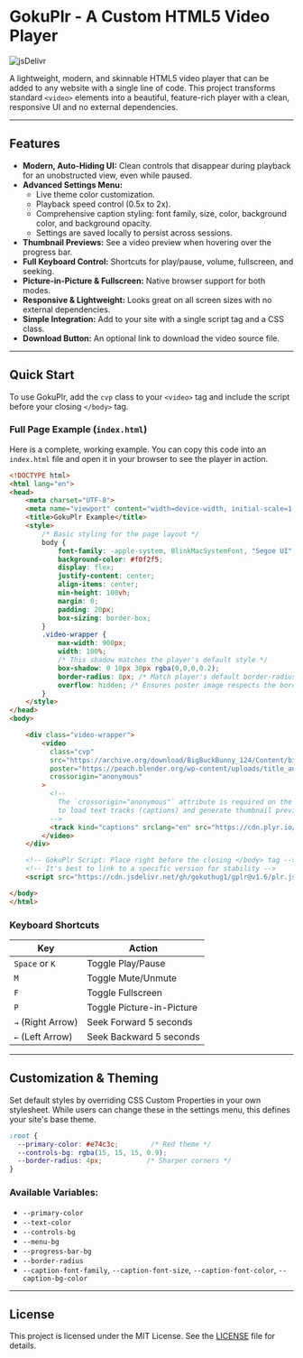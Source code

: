# GokuPlr - A Custom HTML5 Video Player

![jsDelivr](https://data.jsdelivr.com/v1/package/gh/gokuthug1/gplr/badge?)

A lightweight, modern, and skinnable HTML5 video player that can be added to any website with a single line of code. This project transforms standard `<video>` elements into a beautiful, feature-rich player with a clean, responsive UI and no external dependencies.

---

## Features

- **Modern, Auto-Hiding UI:** Clean controls that disappear during playback for an unobstructed view, even while paused.
- **Advanced Settings Menu:**
    - Live theme color customization.
    - Playback speed control (0.5x to 2x).
    - Comprehensive caption styling: font family, size, color, background color, and background opacity.
    - Settings are saved locally to persist across sessions.
- **Thumbnail Previews:** See a video preview when hovering over the progress bar.
- **Full Keyboard Control:** Shortcuts for play/pause, volume, fullscreen, and seeking.
- **Picture-in-Picture & Fullscreen:** Native browser support for both modes.
- **Responsive & Lightweight:** Looks great on all screen sizes with no external dependencies.
- **Simple Integration:** Add to your site with a single script tag and a CSS class.
- **Download Button:** An optional link to download the video source file.

---

## Quick Start

To use GokuPlr, add the `cvp` class to your `<video>` tag and include the script before your closing `</body>` tag.

### Full Page Example (`index.html`)

Here is a complete, working example. You can copy this code into an `index.html` file and open it in your browser to see the player in action.

```html
<!DOCTYPE html>
<html lang="en">
<head>
    <meta charset="UTF-8">
    <meta name="viewport" content="width=device-width, initial-scale=1.0">
    <title>GokuPlr Example</title>
    <style>
        /* Basic styling for the page layout */
        body {
            font-family: -apple-system, BlinkMacSystemFont, "Segoe UI", Roboto, Helvetica, Arial, sans-serif;
            background-color: #f0f2f5;
            display: flex;
            justify-content: center;
            align-items: center;
            min-height: 100vh;
            margin: 0;
            padding: 20px;
            box-sizing: border-box;
        }
        .video-wrapper {
            max-width: 900px;
            width: 100%;
            /* This shadow matches the player's default style */
            box-shadow: 0 10px 30px rgba(0,0,0,0.2);
            border-radius: 8px; /* Match player's default border-radius */
            overflow: hidden; /* Ensures poster image respects the border-radius */
        }
    </style>
</head>
<body>

    <div class="video-wrapper">
        <video
          class="cvp"
          src="https://archive.org/download/BigBuckBunny_124/Content/big_buck_bunny_720p_surround.mp4"
          poster="https://peach.blender.org/wp-content/uploads/title_anouncement.jpg?x11217"
          crossorigin="anonymous"
        >
          <!-- 
            The `crossorigin="anonymous"` attribute is required on the <video> tag 
            to load text tracks (captions) and generate thumbnail previews from a different domain.
          -->
          <track kind="captions" srclang="en" src="https://cdn.plyr.io/static/demo/View_From_A_Blue_Moon_Trailer-HD.en.vtt" label="English" default />
        </video>
    </div>

    <!-- GokuPlr Script: Place right before the closing </body> tag -->
    <!-- It's best to link to a specific version for stability -->
    <script src="https://cdn.jsdelivr.net/gh/gokuthug1/gplr@v1.6/plr.js" defer></script>

</body>
</html>
```

### Keyboard Shortcuts

| **Key**           | **Action**                  |
|-------------------|-----------------------------|
| `Space` or `K`    | Toggle Play/Pause           |
| `M`               | Toggle Mute/Unmute          |
| `F`               | Toggle Fullscreen           |
| `P`               | Toggle Picture-in-Picture   |
| `→` (Right Arrow) | Seek Forward 5 seconds      |
| `←` (Left Arrow)  | Seek Backward 5 seconds     |

---

## Customization & Theming

Set default styles by overriding CSS Custom Properties in your own stylesheet. While users can change these in the settings menu, this defines your site's base theme.

```css
:root {
  --primary-color: #e74c3c;        /* Red theme */
  --controls-bg: rgba(15, 15, 15, 0.9);
  --border-radius: 4px;           /* Sharper corners */
}
```

### Available Variables:
- `--primary-color`
- `--text-color`
- `--controls-bg`
- `--menu-bg`
- `--progress-bar-bg`
- `--border-radius`
- `--caption-font-family`, `--caption-font-size`, `--caption-font-color`, `--caption-bg-color`

---

## License

This project is licensed under the MIT License. See the [LICENSE](LICENSE) file for details.
